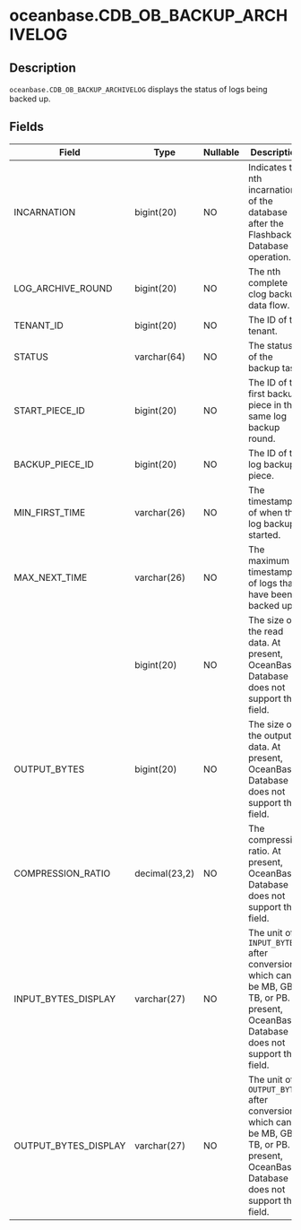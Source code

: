 oceanbase.CDB_OB_BACKUP_ARCHIVELOG 
=======================================================



Description 
--------------------------------

`oceanbase.CDB_OB_BACKUP_ARCHIVELOG` displays the status of logs being backed up.

Fields 
---------------------------



|        Field         |     Type      | Nullable |                                                                       Description                                                                        |
|----------------------|---------------|----------|----------------------------------------------------------------------------------------------------------------------------------------------------------|
| INCARNATION          | bigint(20)    | NO       | Indicates the nth incarnation of the database after the Flashback Database operation.                                                                    |
| LOG_ARCHIVE_ROUND    | bigint(20)    | NO       | The nth complete clog backup data flow.                                                                                                                  |
| TENANT_ID            | bigint(20)    | NO       | The ID of the tenant.                                                                                                                                    |
| STATUS               | varchar(64)   | NO       | The status of the backup task.                                                                                                                           |
| START_PIECE_ID       | bigint(20)    | NO       | The ID of the first backup piece in the same log backup round.                                                                                           |
| BACKUP_PIECE_ID      | bigint(20)    | NO       | The ID of the log backup piece.                                                                                                                          |
| MIN_FIRST_TIME       | varchar(26)   | NO       | The timestamp of when the log backup started.                                                                                                            |
| MAX_NEXT_TIME        | varchar(26)   | NO       | The maximum timestamp of logs that have been backed up.                                                                                                  |
|                      | bigint(20)    | NO       | The size of the read data.  At present, OceanBase Database does not support this field.                                                  |
| OUTPUT_BYTES         | bigint(20)    | NO       | The size of the output data.  At present, OceanBase Database does not support this field.                                                |
| COMPRESSION_RATIO    | decimal(23,2) | NO       | The compression ratio.  At present, OceanBase Database does not support this field.                                                      |
| INPUT_BYTES_DISPLAY  | varchar(27)   | NO       | The unit of `INPUT_BYTES` after conversion, which can be MB, GB, TB, or PB.  At present, OceanBase Database does not support this field. |
| OUTPUT_BYTES_DISPLAY | varchar(27)   | NO       | The unit of `OUTPUT_BYTES` after conversion, which can be MB, GB, TB, or PB. At present, OceanBase Database does not support this field.                 |



